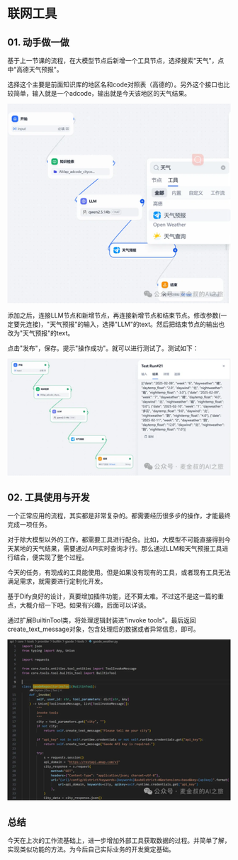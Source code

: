 # 联网工具

## **01.** 动手做一做

基于上一节课的流程，在大模型节点后新增一个工具节点，选择搜索"天气"，点中"高德天气预报"。

选择这个主要是前面知识库的地区名和code对照表（高德的）。另外这个接口也比较简单，输入就是一个adcode，输出就是今天该地区的天气结果。

![图片](_assets/cf5e1b5b22cbe7bb8c3872970c06022f_MD5.webp)

添加之后，连接LLM节点和新增节点，再连接新增节点和结束节点。修改参数(一定要先连接)，"天气预报"的输入，选择"LLM"的text。然后把结束节点的输出也改为"天气预报"的text。

点击"发布"，保存。提示"操作成功"。就可以进行测试了。测试如下：

![图片](_assets/2c720c1180e0022804f464dd75b5169a_MD5.webp)

## **02.** 工具使用与开发

一个正常应用的流程，其实都是非常复杂的。都需要经历很多步的操作，才能最终完成一项任务。

对于除大模型以外的工作，都需要工具进行配合。比如，大模型不可能直接得到今天某地的天气结果，需要通过API实时查询才行。那么通过LLM和天气预报工具进行结合，便实现了整个过程。

今天的任务，有现成的工具能使用。但是如果没有现有的工具，或者现有工具无法满足需求，就需要进行定制化开发。

基于Dify良好的设计，真要增加插件功能，还不算太难。不过这不是这一篇的重点，大概介绍一下吧。如果有兴趣，后面可以详谈。

通过扩展BuiltinTool类，将处理逻辑封装进"invoke tools"。最后返回create_text_message对象，包含处理后的数据或者异常信息，即可。

![图片](_assets/596cc93879ee1c31f5aad5adcaa31a31_MD5.webp)

## **总结**

今天在上次的工作流基础上，进一步增加外部工具获取数据的过程。并简单了解，实现类似功能的方法。为今后自己实际业务的开发奠定基础。
